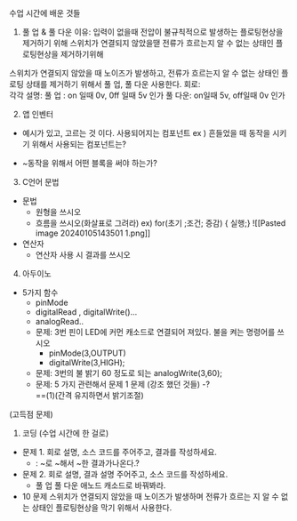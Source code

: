 수업 시간에 배운 것들

1. 풀 업 & 풀 다운 
이유:  입력이 없을때 전압이 불규칙적으로 발생하는 플로팅현상을 제거하기 위해
스위치가 연결되지 않았을땓 전류가 흐르는지 알 수 없는 상태인 플로팅현상을 제거하기위해

스위치가 연결되지 않았을 때 노이즈가 발생하고, 전류가 흐르는지 알 수 없는 상태인  플로팅 상태를 제거하기 위해서 풀 업, 풀 다운 사용한다.
회로:  
각각 설명: 
풀 업 : on 일때 0v, 0ff 일때 5v 인가 
풀 다운: on일때 5v, off일때 0v 인가 

2. 앱 인벤터 
- 예시가 있고, 고르는 것 이다. 사용되어지는 컴포넌트 
	ex ) 흔들었을 때 동작을 시키기 위해서 사용되는 컴포넌트는? 

- ~동작을 위해서 어떤 블록을 써야 하는가? 

3. C언어 문법 
- 문법 
	- 원형을 쓰시오
	- 흐름을 쓰시오(화살표로 그려라)
	ex) for(초기 ;조건; 증감) { 실행;}
	![[Pasted image 20240105143501 1.png]]
- 연산자
	- 연산자 사용 시 결과를 쓰시오

4. 아두이노
- 5가지 함수
	- pinMode
	- digitalRead , digitalWrite()...
	- analogRead..
	- 문제: 3번 핀이 LED에 커먼 캐소드로 연결되어 져있다. 불을 켜는 명령어를 쓰시오
		- pinMode(3,OUTPUT)
		- digitalWrite(3,HIGH);
	- 문제: 3번의 불 밝기 60 정도로 되는 
			  analogWrite(3,60);
	- 문제: 5 가지 관련해서 문제 1 문제 (강조 했던 것들) -?  
	  ==(1)(간격 유지하면서 밝기조절)

(고득점 문제)
1. 코딩 (수업 시간에 한 걸로)
- 문제 1. 회로 설명, 소스 코드를 주어주고, 결과를 작성하세요. 
	- : ~로 ~해서 ~한 결과가나온다.?
- 문제 2. 회로 설명, 결과 설명 주어주고, 소스 코드를 작성하세요. 
	- 풀 업 풀 다운 애노드 캐소드로 바꿔봐라.
- 10 문제
스위치가 연결되지 않았을 때 노이즈가 발생하며 전류가 흐르는 지 알 수 없는 상태인 플로팅현상을 막기 위해서 사용한다.